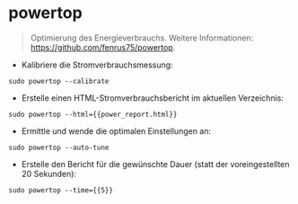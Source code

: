 # powertop

> Optimierung des Energieverbrauchs.
> Weitere Informationen: <https://github.com/fenrus75/powertop>.

- Kalibriere die Stromverbrauchsmessung:

`sudo powertop --calibrate`

- Erstelle einen HTML-Stromverbrauchsbericht im aktuellen Verzeichnis:

`sudo powertop --html={{power_report.html}}`

- Ermittle und wende die optimalen Einstellungen an:

`sudo powertop --auto-tune`

- Erstelle den Bericht für die gewünschte Dauer (statt der voreingestellten 20 Sekunden):

`sudo powertop --time={{5}}`

